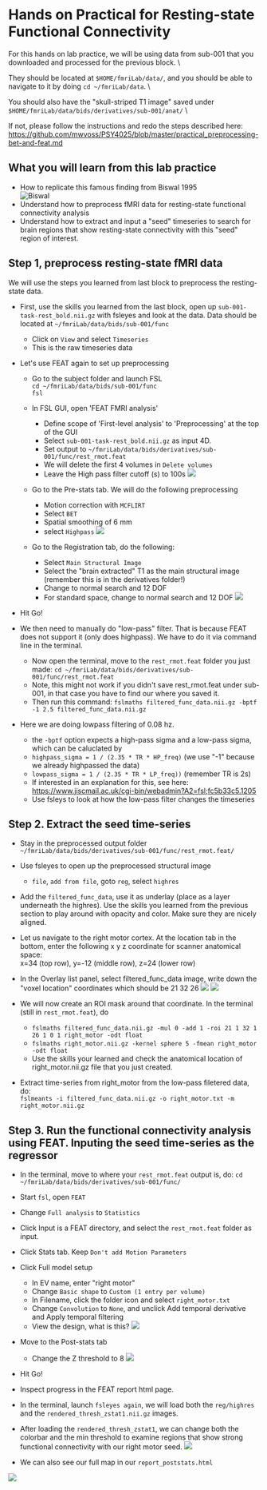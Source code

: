 # Hands on Practical for Resting-state Functional Connectivity

For this hands on lab practice, we will be using data from sub-001 that you downloaded and processed for the previous block. \

They should be located at `$HOME/fmriLab/data/`, and you should be able to navigate to it by doing `cd ~/fmriLab/data`.   \

You should also have the "skull-striped T1 image" saved under `$HOME/fmriLab/data/bids/derivatives/sub-001/anat/` \

If not, please follow the instructions and redo the steps described here: https://github.com/mwvoss/PSY4025/blob/master/practical_preprocessing-bet-and-feat.md


## What you will learn from this lab practice
- How to replicate this famous finding from Biswal 1995 \
![Biswal](images/practical-rsfc_biswal-map.png)
- Understand how to preprocess fMRI data for resting-state functional connectivity analysis
- Understand how to extract and input a "seed" timeseries to search for brain regions that show resting-state connectivity with this "seed" region of interest.


## Step 1, preprocess resting-state fMRI data
We will use the steps you learned from last block to preprocess the resting-state data.

- First, use the skills you learned from the last block, open up `sub-001-task-rest_bold.nii.gz` with fsleyes and look at the data. Data should be located at `~/fmriLab/data/bids/sub-001/func`
    - Click on `View` and select `Timeseries`
    - This is the raw timeseries data 

- Let's use FEAT again to set up preprocessing
    - Go to the subject folder and launch FSL\
        `cd ~/fmriLab/data/bids/sub-001/func`\
        `fsl`
    - In FSL GUI, open 'FEAT FMRI analysis'
        - Define scope of 'First-level analysis' to 'Preprocessing' at the top of the GUI
        - Select `sub-001-task-rest_bold.nii.gz` as input 4D. 
        - Set output to `~/fmriLab/data/bids/derivatives/sub-001/func/rest_rmot.feat`
        - We will delete the first 4 volumes in `Delete volumes`
        - Leave the High pass filter cutoff (s) to 100s
    ![](images/practical-rsfc_tab-data.png)

    - Go to the Pre-stats tab. We will do the following preprocessing
        - Motion correction with `MCFLIRT`
        - Select `BET`
        - Spatial smoothing of 6 mm
        - select `Highpass`
    ![](images/practical-rsfc_tab-prestats.png)

    - Go to the Registration tab, do the following:
        - Select `Main Structural Image`
        - Select the "brain extracted" T1 as the main structural image (remember this is in the derivatives folder!)
        - Change to normal search and 12 DOF
        - For standard space, change to normal search and 12 DOF 
    ![](images/practical-rsfc_tab-registration.png)

- Hit Go!

- We then need to manually do "low-pass" filter. That is because FEAT does not support it (only does highpass). We have to do it via command line in the terminal.
  - Now open the terminal, move to the `rest_rmot.feat` folder you just made: `cd ~/fmriLab/data/bids/derivatives/sub-001/func/rest_rmot.feat`
  - Note, this might not work if you didn't save rest_rmot.feat under sub-001, in that case you have to find our where you saved it.
  - Then run this command:
`fslmaths filtered_func_data.nii.gz -bptf -1 2.5 filtered_func_data.nii.gz`
- Here we are doing lowpass filtering of 0.08 hz. 
    - the `-bptf` option expects a high-pass sigma and a low-pass sigma, which can be caluclated by
    - `highpass_sigma = 1 / (2.35 * TR * HP_freq)` (we use "-1" because we already highpassed the data)
    - `lowpass_sigma = 1 / (2.35 * TR * LP_freq))` (remember TR is 2s)
    - If interested in an explanation for this, see here: https://www.jiscmail.ac.uk/cgi-bin/webadmin?A2=fsl;fc5b33c5.1205 
    - Use fsleys to look at how the low-pass filter changes the timeseries


## Step 2. Extract the seed time-series
- Stay in the preprocessed output folder `~/fmriLab/data/bids/derivatives/sub-001/func/rest_rmot.feat/`
- Use fsleyes to open up the preprocessed structural image
  - `file`, `add from file`, goto `reg`, select `highres`
- Add the `filtered_func_data`, use it as underlay (place as a layer underneath the highres). Use the skills you learned from the previous section to play around with opacity and color. Make sure they are nicely aligned.
- Let us navigate to the right motor cortex. At the location tab in the bottom, enter the following x y z coordinate for scanner anatomical space: \
x=34 (top row), y=-12 (middle row), z=24 (lower row)
- In the Overlay list panel, select filtered_func_data image, write down the "voxel location" coordinates which should be  21 32 26
![](images/practical-rsfc_rmot-cross.png)
![](images/practical-rsfc_rmot-coords.png)


- We will now create an ROI mask around that coordinate. In the terminal (still in `rest_rmot.feat`), do
  - `fslmaths filtered_func_data.nii.gz -mul 0 -add 1 -roi 21 1 32 1 26 1 0 1 right_motor -odt float`
  - `fslmaths right_motor.nii.gz -kernel sphere 5 -fmean right_motor -odt float`
  - Use the skills your learned and check the anatomical location of right_motor.nii.gz file that you just created.

- Extract time-series from right_motor from the low-pass filetered data, do: \
`fslmeants -i filtered_func_data.nii.gz -o right_motor.txt -m right_motor.nii.gz`


## Step 3. Run the functional connectivity analysis using FEAT. Inputing the seed time-series as the regressor

- In the terminal, move to where your `rest_rmot.feat` output is, do: `cd ~/fmriLab/data/bids/derivatives/sub-001/func/`
- Start `fsl`, open `FEAT`
- Change `Full analysis` to `Statistics`
- Click Input is a FEAT directory, and select the `rest_rmot.feat` folder as input.
- Click Stats tab. Keep `Don't add Motion Parameters` 


- Click Full model setup
  - In EV name, enter "right motor"
  - Change `Basic shape` to `Custom (1 entry per volume)`
  - In Filename, click the folder icon and select `right_motor.txt`
  - Change `Convolution` to `None`, and unclick Add temporal derivative and Apply temporal filtering
  - View the design, what is this? 
  ![](images/practical-rsfc_tab-stats.png)

- Move to the Post-stats tab
  - Change the Z threshold to 8
    ![](images/practical-rsfc_tab-prestats-thresh.png)

- Hit Go!
- Inspect progress in the FEAT report html page.
- In the terminal, launch `fsleyes again`, we will load both the `reg/highres` and the `rendered_thresh_zstat1.nii.gz` images.
- After loading the `rendered_thresh_zstat1`, we can change both the colorbar and the min threshold to examine regions that show strong functional connectivity with our right motor seed.
![](images/practical-rsfc_fsleyes-rmot-map.png)
- We can also see our full map in our `report_poststats.html`

![](practical-rsfc_report-poststats.png)